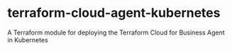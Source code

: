 # terraform-cloud-agent-kubernetes
A Terraform module for deploying the Terraform Cloud for Business Agent in Kubernetes
